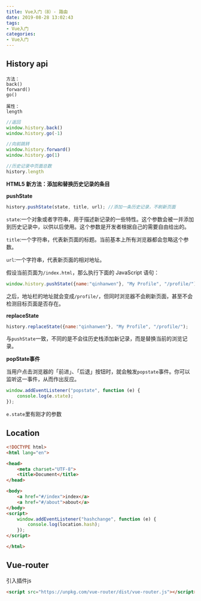 ```yaml
---
title: Vue入门（8）- 路由
date: 2019-08-28 13:02:43
tags: 
- Vue入门
categories: 
- Vue入门
---
```


## History api

```
方法：
back() 
forward()
go()

属性：
length
```

```javascript
//返回
window.history.back()
window.history.go(-1)

//向前跳转
window.history.forward()
window.history.go(1)

//历史记录中页面总数
history.length
```



**HTML5 新方法：添加和替换历史记录的条目**

**pushState**

```javascript
history.pushState(state, title, url); //添加一条历史记录，不刷新页面
```

`state`:一个对象或者字符串，用于描述新记录的一些特性。这个参数会被一并添加到历史记录中，以供以后使用。这个参数是开发者根据自己的需要自由给出的。

`title`:一个字符串，代表新页面的标题。当前基本上所有浏览器都会忽略这个参数。

`url`:一个字符串，代表新页面的相对地址。



假设当前页面为`/index.html`，那么执行下面的 JavaScript 语句：

```javascript
window.history.pushState({name:"qinhanwen"}, "My Profile", "/profile/");
```

之后，地址栏的地址就会变成`/profile/`，但同时浏览器不会刷新页面，甚至不会检测目标页面是否存在。



**replaceState**

```javascript
history.replaceState({name:"qinhanwen"}, "My Profile", "/profile/");
```

与`pushState`一致，不同的是不会往历史栈添加新记录，而是替换当前的浏览记录。



**popState事件**

当用户点击浏览器的「前进」、「后退」按钮时，就会触发`popstate`事件。你可以监听这一事件，从而作出反应。

```javascript
window.addEventListener("popstate", function (e) {
	console.log(e.state);
});
```

`e.state`里有刚才的参数



## Location

```html
<!DOCTYPE html>
<html lang="en">

<head>
    <meta charset="UTF-8">
    <title>Document</title>
</head>

<body>
    <a href="#/index">index</a>
    <a href="#/about">about</a>
</body>
<script>
    window.addEventListener("hashchange", function (e) {
        console.log(location.hash);
    });
</script>

</html>
```



## Vue-router

引入插件js

```html
<script src="https://unpkg.com/vue-router/dist/vue-router.js"></script>
```

